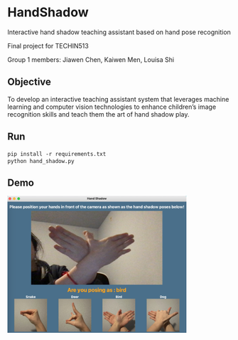 # HandShadow
Interactive hand shadow teaching assistant based on hand pose recognition

Final project for TECHIN513

Group 1 members: Jiawen Chen, Kaiwen Men, Louisa Shi

## Objective

To develop an interactive teaching assistant system that leverages machine learning and computer vision technologies to enhance children’s image recognition skills and teach them the art of hand shadow play.

## Run 
```
pip install -r requirements.txt
python hand_shadow.py
```
## Demo

<img src='demo.png' width=80%>
